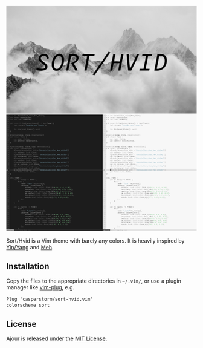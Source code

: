 ![sorthvid](./resources/sort-hvid-banner.png)
![sorthvid](./resources/sort-hvid.png)

Sort/Hvid is a Vim theme with barely any colors.
It is heavily inspired by [Yin/Yang](https://github.com/pgdouyon/vim-yin-yang/) and [Meh](https://github.com/davidosomething/vim-colors-meh).

## Installation

Copy the files to the appropriate directories in `~/.vim/`, or use a plugin manager like
[vim-plug](https://github.com/junegunn/vim-plug), e.g.

```viml
Plug 'casperstorm/sort-hvid.vim'
colorscheme sort
```

## License

Ajour is released under the [MIT License.](./LICENSE)
